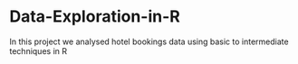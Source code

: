 # Data-Exploration-in-R
In this project we analysed hotel bookings data using basic to intermediate techniques in R
